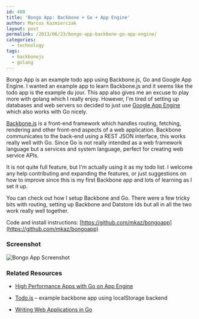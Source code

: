 ```yaml
---
id: 480
title: 'Bongo App: Backbone + Go + App Engine'
author: Marcus Kazmierczak
layout: post
permalink: /2013/06/23/bongo-app-backbone-go-app-engine/
categories:
  - technology
tags:
  - backbonejs
  - golang
---
```

Bongo App is an example todo app using Backbone.js, Go and Google App Engine. I wanted an example app to learn Backbone.js and it seems like the todo app is the example du jour. This app also gives me an excuse to play more with golang which I really enjoy. However, I'm tired of setting up databases and web servers so decided to just use [Google App Engine][1] which also works with Go nicely.

[Backbone.js][2] is a front-end framework which handles routing, fetching, rendering and other front-end aspects of a web application. Backbone communicates to the back-end using a REST JSON interface, this works really well with Go. Since Go is not really intended as a web framework language but a services and system language, perfect for creating web service APIs.

It is not quite full feature, but I'm actually using it as my todo list. I welcome any help contributing and expanding the features, or just suggestions on how to improve since this is my first Backbone app and lots of learning as I set it up.

You can check out how I setup Backbone and Go. There were a few tricky bits with routing, setting up Backbone and Datstore Ids but all in all the two work really well together.

Code and install instructions: [https://github.com/mkaz/bongoapp](https://github.com/mkaz/bongoapp)

### Screenshot

![Bongo App Screenshot][3]

### Related Resources

  * [High Performance Apps with Go on App Engine][4]

  * [Todo.js][5] &#8211; example backbone app using localStorage backend

  * [Writing Web Applications in Go][6]

 [1]: http://appengine.google.com/
 [2]: http://backbonejs.org/
 [3]: https://raw.github.com/mkaz/bongoapp/master/static/bongo-screenshot.png
 [4]: https://www.youtube.com/watch?v=fc25ihfXhbg
 [5]: http://backbonejs.org/docs/todos.html
 [6]: http://golang.org/doc/articles/wiki/
